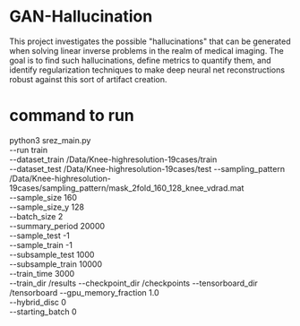 # GAN-Hallucination
This project investigates the possible "hallucinations" that can be generated when solving linear inverse problems in the realm of medical imaging. The goal is to find such hallucinations, define metrics to quantify them, and identify regularization techniques to make deep neural net reconstructions robust against this sort of artifact creation.


# command to run 

python3  srez_main.py    
--run train     
--dataset_train /Data/Knee-highresolution-19cases/train   
--dataset_test /Data/Knee-highresolution-19cases/test
--sampling_pattern  /Data/Knee-highresolution-19cases/sampling_pattern/mask_2fold_160_128_knee_vdrad.mat     
--sample_size 160   
--sample_size_y 128    
--batch_size 2     
--summary_period  20000      
--sample_test -1   
--sample_train -1     
--subsample_test 1000   
--subsample_train 10000  
--train_time 3000   
--train_dir  /results
--checkpoint_dir  /checkpoints
--tensorboard_dir  /tensorboard
--gpu_memory_fraction 1.0  
--hybrid_disc 0    
--starting_batch 0
